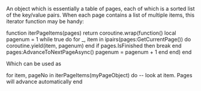 An object which is essentially a table of pages, each of which is a sorted list of the key/value pairs.
When each page contains a list of multiple items, this iterator function may be handy:

function iterPageItems(pages)
    return coroutine.wrap(function()
        local pagenum = 1
        while true do
            for \_, item in ipairs(pages:GetCurrentPage()) do
                coroutine.yield(item, pagenum)
            end
            if pages.IsFinished then
                break
            end
            pages:AdvanceToNextPageAsync()
            pagenum = pagenum + 1
        end
    end)
end

Which can be used as

for item, pageNo in iterPageItems(myPageObject) do
    -- look at item. Pages will advance automatically
end